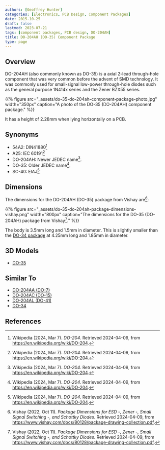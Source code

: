 ```yaml
---
authors: [Geoffrey Hunter]
categories: [Electronics, PCB Design, Component Packages]
date: 2015-10-25
draft: false
lastmod: 2023-07-21
tags: [component packages, PCB design, DO-204AH]
title: DO-204AH (DO-35) Component Package
type: page
---
```


## Overview

DO-204AH (also commonly known as DO-35) is a axial 2-lead through-hole component that was very common before the advent of SMD technology. It was commonly used for small-signal low-power through-hole diodes such as the general purpose 1N414x series and the Zener BZX55 series.

{{% figure src="_assets/do-35-do-204ah-component-package-photo.jpg" width="350px" caption="A photo of the DO-35 (DO-204AH) component package." %}}

It has a height of 2.28mm when lying horizontally on a PCB.

## Synonyms

* 54A2: DIN41880[^wikipedia-do-204]
* A25: IEC 60191[^wikipedia-do-204]
* DO-204AH: Newer JEDEC name[^wikipedia-do-204].
* DO-35: Older JEDEC name[^wikipedia-do-204].
* SC-40: EIAJ[^wikipedia-do-204]

## Dimensions

The dimensions for the DO-204AH (DO-35) package from Vishay are[^vishay-package-information]:

{{% figure src="_assets/do-35-do-204ah-package-dimensions-vishay.png" width="800px" caption="The dimensions for the DO-35 (DO-204AH) package from Vishay[^vishay-package-information]." %}}

The body is 3.5mm long and 1.5mm in diameter. This is slightly smaller than the [DO-34 package](/pcb-design/component-packages/do-34-component-package/) at 4.25mm long and 1.85mm in diameter.

## 3D Models

* <a href="http://www.3dcontentcentral.com/download-model.aspx?catalogid=171&amp;id=11032">DO-35</a>

## Similar To

* [DO-204AA (DO-7)](/pcb-design/component-packages/do-204aa-component-package/)
* [DO-204AC (DO-15)](/pcb-design/component-packages/do-204ac-component-package/)
* [DO-204AL (DO-41)](/pcb-design/component-packages/do-204al-component-package/)
* [DO-34](/pcb-design/component-packages/do-34-component-package/)

## References

[^wikipedia-do-204]: Wikipedia (2024, Mar 7). _DO-204_. Retrieved 2024-04-09, from https://en.wikipedia.org/wiki/DO-204.
[^vishay-package-information]: Vishay (2022, Oct 11). _Package Dimensions for ESD -, Zener -, Small Signal Switching -, and Schottky Diodes_. Retrieved 2024-04-09, from https://www.vishay.com/docs/80128/package-drawing-collection.pdf.
